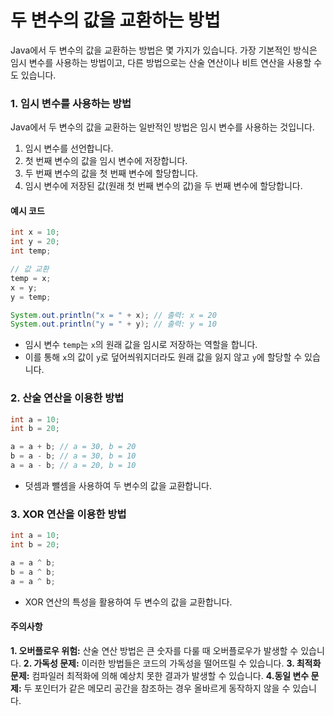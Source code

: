 # 두 변수의 값을 교환하는 방법

Java에서 두 변수의 값을 교환하는 방법은 몇 가지가 있습니다. 가장 기본적인 방식은 임시 변수를 사용하는 방법이고, 다른 방법으로는 산술 연산이나 비트 연산을 사용할 수도 있습니다.

### 1. 임시 변수를 사용하는 방법

Java에서 두 변수의 값을 교환하는 일반적인 방법은 임시 변수를 사용하는 것입니다.

1. 임시 변수를 선언합니다.
2. 첫 번째 변수의 값을 임시 변수에 저장합니다.
3. 두 번째 변수의 값을 첫 번째 변수에 할당합니다.
4. 임시 변수에 저장된 값(원래 첫 번째 변수의 값)을 두 번째 변수에 할당합니다.

#### 예시 코드

```java
int x = 10;
int y = 20;
int temp;

// 값 교환
temp = x;
x = y;
y = temp;

System.out.println("x = " + x); // 출력: x = 20
System.out.println("y = " + y); // 출력: y = 10
```

- 임시 변수 `temp`는 `x`의 원래 값을 임시로 저장하는 역할을 합니다.
- 이를 통해 `x`의 값이 `y`로 덮어씌워지더라도 원래 값을 잃지 않고 `y`에 할당할 수 있습니다.

### 2. 산술 연산을 이용한 방법

```java
int a = 10;
int b = 20;

a = a + b; // a = 30, b = 20
b = a - b; // a = 30, b = 10
a = a - b; // a = 20, b = 10
```

- 덧셈과 뺄셈을 사용하여 두 변수의 값을 교환합니다.

### 3. XOR 연산을 이용한 방법

```java
int a = 10;
int b = 20;

a = a ^ b;
b = a ^ b;
a = a ^ b;
```

- XOR 연산의 특성을 활용하여 두 변수의 값을 교환합니다.

#### 주의사항

**1. 오버플로우 위험:** 산술 연산 방법은 큰 숫자를 다룰 때 오버플로우가 발생할 수 있습니다.
**2. 가독성 문제:** 이러한 방법들은 코드의 가독성을 떨어뜨릴 수 있습니다.
**3. 최적화 문제:** 컴파일러 최적화에 의해 예상치 못한 결과가 발생할 수 있습니다.
**4.동일 변수 문제:** 두 포인터가 같은 메모리 공간을 참조하는 경우 올바르게 동작하지 않을 수 있습니다.
